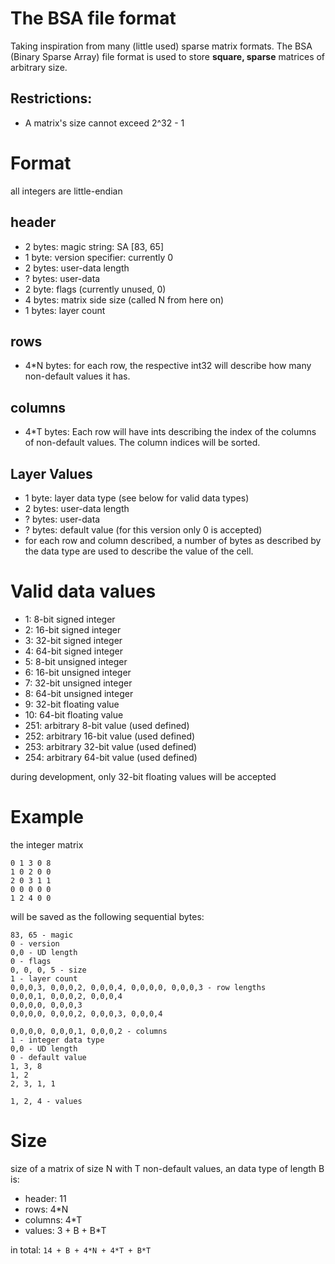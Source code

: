 # The BSA file format
Taking inspiration from many (little used) sparse matrix formats. The BSA (Binary Sparse Array) file format is used to store **square, sparse** matrices of arbitrary size.
## Restrictions:
* A matrix's size cannot exceed 2^32 - 1
# Format
all integers are little-endian
## header
* 2 bytes: magic string: SA [83, 65]
* 1 byte: version specifier: currently 0
* 2 bytes: user-data length
* ? bytes: user-data
* 2 byte: flags (currently unused, 0)
* 4 bytes: matrix side size (called N from here on)
* 1 bytes: layer count
## rows
* 4*N bytes: for each row, the respective int32 will describe how many non-default values it has.
## columns
* 4*T bytes: Each row will have ints describing the index of the columns of non-default values. The column indices will be sorted.
## Layer Values
* 1 byte: layer data type (see below for valid data types)
* 2 bytes: user-data length
* ? bytes: user-data
* ? bytes: default value (for this version only 0 is accepted)
* for each row and column described, a number of bytes as described by the data type are used to describe the value of the cell.

# Valid data values
* 1: 8-bit signed integer
* 2: 16-bit signed integer
* 3: 32-bit signed integer
* 4: 64-bit signed integer
* 5: 8-bit unsigned integer
* 6: 16-bit unsigned integer
* 7: 32-bit unsigned integer
* 8: 64-bit unsigned integer
* 9: 32-bit floating value
* 10: 64-bit floating value
* 251: arbitrary 8-bit value (used defined)
* 252: arbitrary 16-bit value (used defined)
* 253: arbitrary 32-bit value (used defined)
* 254: arbitrary 64-bit value (used defined)

during development, only 32-bit floating values will be accepted

# Example
the integer matrix
```
0 1 3 0 8
1 0 2 0 0
2 0 3 1 1
0 0 0 0 0
1 2 4 0 0
```
will be saved as the following sequential bytes:
```
83, 65 - magic
0 - version
0,0 - UD length
0 - flags
0, 0, 0, 5 - size
1 - layer count
0,0,0,3, 0,0,0,2, 0,0,0,4, 0,0,0,0, 0,0,0,3 - row lengths
0,0,0,1, 0,0,0,2, 0,0,0,4
0,0,0,0, 0,0,0,3
0,0,0,0, 0,0,0,2, 0,0,0,3, 0,0,0,4

0,0,0,0, 0,0,0,1, 0,0,0,2 - columns
1 - integer data type
0,0 - UD length
0 - default value
1, 3, 8
1, 2
2, 3, 1, 1

1, 2, 4 - values
```

# Size
size of a matrix of size N with T non-default values, an data type of length B is:
* header: 11
* rows: 4*N
* columns: 4*T
* values: 3 + B + B*T

in total: `14 + B + 4*N + 4*T + B*T`
